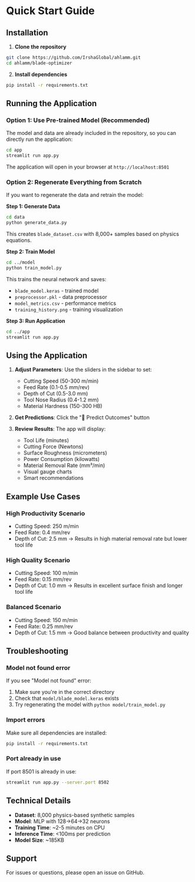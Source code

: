# Quick Start Guide

## Installation

1. **Clone the repository**
```bash
git clone https://github.com/IrshaGlobal/ahlamm.git
cd ahlamm/blade-optimizer
```

2. **Install dependencies**
```bash
pip install -r requirements.txt
```

## Running the Application

### Option 1: Use Pre-trained Model (Recommended)

The model and data are already included in the repository, so you can directly run the application:

```bash
cd app
streamlit run app.py
```

The application will open in your browser at `http://localhost:8501`

### Option 2: Regenerate Everything from Scratch

If you want to regenerate the data and retrain the model:

**Step 1: Generate Data**
```bash
cd data
python generate_data.py
```
This creates `blade_dataset.csv` with 8,000+ samples based on physics equations.

**Step 2: Train Model**
```bash
cd ../model
python train_model.py
```
This trains the neural network and saves:
- `blade_model.keras` - trained model
- `preprocessor.pkl` - data preprocessor
- `model_metrics.csv` - performance metrics
- `training_history.png` - training visualization

**Step 3: Run Application**
```bash
cd ../app
streamlit run app.py
```

## Using the Application

1. **Adjust Parameters**: Use the sliders in the sidebar to set:
   - Cutting Speed (50-300 m/min)
   - Feed Rate (0.1-0.5 mm/rev)
   - Depth of Cut (0.5-3.0 mm)
   - Tool Nose Radius (0.4-1.2 mm)
   - Material Hardness (150-300 HB)

2. **Get Predictions**: Click the "🔮 Predict Outcomes" button

3. **Review Results**: The app will display:
   - Tool Life (minutes)
   - Cutting Force (Newtons)
   - Surface Roughness (micrometers)
   - Power Consumption (kilowatts)
   - Material Removal Rate (mm³/min)
   - Visual gauge charts
   - Smart recommendations

## Example Use Cases

### High Productivity Scenario
- Cutting Speed: 250 m/min
- Feed Rate: 0.4 mm/rev
- Depth of Cut: 2.5 mm
→ Results in high material removal rate but lower tool life

### High Quality Scenario
- Cutting Speed: 100 m/min
- Feed Rate: 0.15 mm/rev
- Depth of Cut: 1.0 mm
→ Results in excellent surface finish and longer tool life

### Balanced Scenario
- Cutting Speed: 150 m/min
- Feed Rate: 0.25 mm/rev
- Depth of Cut: 1.5 mm
→ Good balance between productivity and quality

## Troubleshooting

### Model not found error
If you see "Model not found" error:
1. Make sure you're in the correct directory
2. Check that `model/blade_model.keras` exists
3. Try regenerating the model with `python model/train_model.py`

### Import errors
Make sure all dependencies are installed:
```bash
pip install -r requirements.txt
```

### Port already in use
If port 8501 is already in use:
```bash
streamlit run app.py --server.port 8502
```

## Technical Details

- **Dataset**: 8,000 physics-based synthetic samples
- **Model**: MLP with 128→64→32 neurons
- **Training Time**: ~2-5 minutes on CPU
- **Inference Time**: <100ms per prediction
- **Model Size**: ~185KB

## Support

For issues or questions, please open an issue on GitHub.
